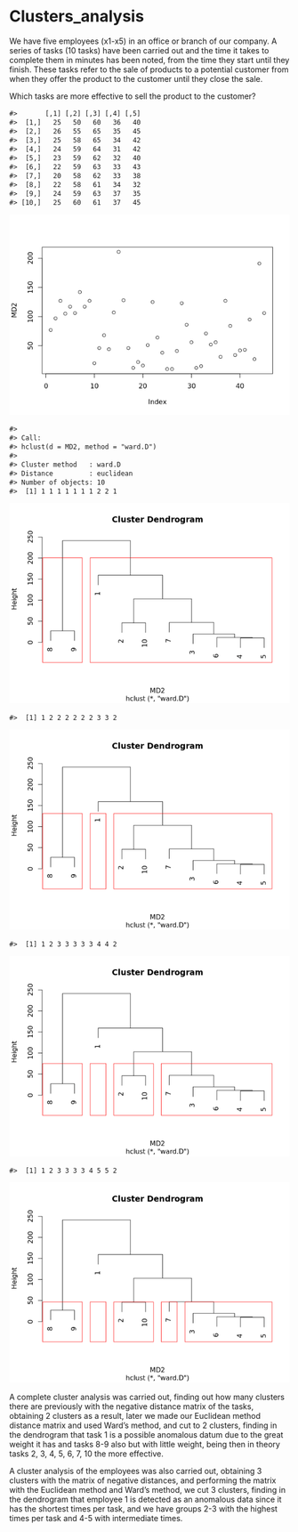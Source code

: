 
<!-- README.md is generated from README.Rmd. Please edit that file -->

# Clusters_analysis

We have five employees (x1-x5) in an office or branch of our company. A
series of tasks (10 tasks) have been carried out and the time it takes
to complete them in minutes has been noted, from the time they start
until they finish. These tasks refer to the sale of products to a
potential customer from when they offer the product to the customer
until they close the sale.

Which tasks are more effective to sell the product to the customer?

    #>       [,1] [,2] [,3] [,4] [,5]
    #>  [1,]   25   50   60   36   40
    #>  [2,]   26   55   65   35   45
    #>  [3,]   25   58   65   34   42
    #>  [4,]   24   59   64   31   42
    #>  [5,]   23   59   62   32   40
    #>  [6,]   22   59   63   33   43
    #>  [7,]   20   58   62   33   38
    #>  [8,]   22   58   61   34   32
    #>  [9,]   24   59   63   37   35
    #> [10,]   25   60   61   37   45

![](README_files/figure-gfm/unnamed-chunk-2-1.png)<!-- -->

    #> 
    #> Call:
    #> hclust(d = MD2, method = "ward.D")
    #> 
    #> Cluster method   : ward.D 
    #> Distance         : euclidean 
    #> Number of objects: 10
    #>  [1] 1 1 1 1 1 1 1 2 2 1

![](README_files/figure-gfm/unnamed-chunk-2-2.png)<!-- -->

    #>  [1] 1 2 2 2 2 2 2 3 3 2

![](README_files/figure-gfm/unnamed-chunk-2-3.png)<!-- -->

    #>  [1] 1 2 3 3 3 3 3 4 4 2

![](README_files/figure-gfm/unnamed-chunk-2-4.png)<!-- -->

    #>  [1] 1 2 3 3 3 3 4 5 5 2

![](README_files/figure-gfm/unnamed-chunk-2-5.png)<!-- -->

A complete cluster analysis was carried out, finding out how many
clusters there are previously with the negative distance matrix of the
tasks, obtaining 2 clusters as a result, later we made our Euclidean
method distance matrix and used Ward’s method, and cut to 2 clusters,
finding in the dendrogram that task 1 is a possible anomalous datum due
to the great weight it has and tasks 8-9 also but with little weight,
being then in theory tasks 2, 3, 4, 5, 6, 7, 10 the more effective.

A cluster analysis of the employees was also carried out, obtaining 3
clusters with the matrix of negative distances, and performing the
matrix with the Euclidean method and Ward’s method, we cut 3 clusters,
finding in the dendrogram that employee 1 is detected as an anomalous
data since it has the shortest times per task, and we have groups 2-3
with the highest times per task and 4-5 with intermediate times.
